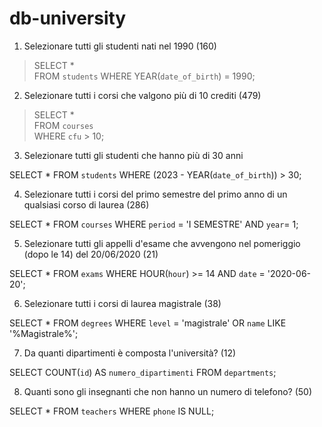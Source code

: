 # db-university  

1. Selezionare tutti gli studenti nati nel 1990 (160)  

> SELECT *  
> FROM `students` 
> WHERE YEAR(`date_of_birth`) = 1990;  
  
2. Selezionare tutti i corsi che valgono più di 10 crediti (479)  
  
>SELECT *  
>FROM `courses`  
>WHERE `cfu` > 10;  


3. Selezionare tutti gli studenti che hanno più di 30 anni

SELECT *
FROM `students`
WHERE (2023 - YEAR(`date_of_birth`)) > 30;


4. Selezionare tutti i corsi del primo semestre del primo anno di un qualsiasi corso di
laurea (286)

SELECT *
FROM `courses`
WHERE `period` = 'I SEMESTRE'
AND `year`= 1;


5. Selezionare tutti gli appelli d'esame che avvengono nel pomeriggio (dopo le 14) del
20/06/2020 (21)

SELECT *
FROM `exams`
WHERE HOUR(`hour`) >= 14
AND `date` = '2020-06-20';


6. Selezionare tutti i corsi di laurea magistrale (38)

SELECT *
FROM `degrees`
WHERE `level` = 'magistrale'
OR `name` LIKE '%Magistrale%';


7. Da quanti dipartimenti è composta l'università? (12)

SELECT COUNT(`id`) AS `numero_dipartimenti`
FROM `departments`;


8. Quanti sono gli insegnanti che non hanno un numero di telefono? (50)

SELECT *
FROM `teachers`
WHERE `phone` IS NULL;
